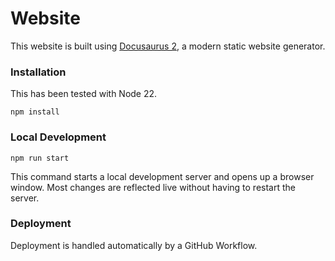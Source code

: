 # Website

This website is built using [Docusaurus 2](https://docusaurus.io/), a modern static website generator.

### Installation

This has been tested with Node 22.

```shell
npm install
```

### Local Development

```shell
npm run start
```

This command starts a local development server and opens up a browser window. Most changes are reflected live without having to restart the server.

### Deployment

Deployment is handled automatically by a GitHub Workflow.
